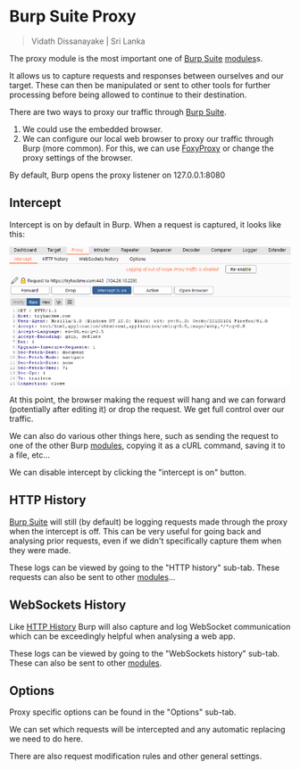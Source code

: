 # Burp Suite Proxy

> Vidath Dissanayake | Sri Lanka

The proxy module is the most important one of [Burp Suite](../../Burp%20Suite.md) [modules](../modules.md)s.

It allows us to capture requests and responses between ourselves and our target. These can then be manipulated or sent to other tools for further processing before being allowed to continue to their destination.

There are two ways to proxy our traffic through [Burp Suite](../../Burp%20Suite.md).

1.  We could use the embedded browser.
2.  We can configure our local web browser to proxy our traffic through Burp (more common). For this, we can use [FoxyProxy](../../../foxyproxy/FoxyProxy.md) or change the proxy settings of the browser.

By default, Burp opens the proxy listener on 127.0.0.1:8080

## Intercept

Intercept is on by default in Burp. When a request is captured, it looks like this:

![request](assets/images/request.png)

At this point, the browser making the request will hang and we can forward (potentially after editing it) or drop the request. We get full control over our traffic.

We can also do various other things here, such as sending the request to one of the other Burp [modules](../modules.md), copying it as a cURL command, saving it to a file, etc...

We can disable intercept by clicking the "intercept is on" button.


## HTTP History

[Burp Suite](../../Burp%20Suite.md) will still (by default) be logging requests made through the proxy when the intercept is off. This can be very useful for going back and analysing prior requests, even if we didn't specifically capture them when they were made.

These logs can be viewed by going to the "HTTP history" sub-tab. These requests can also be sent to other [modules](../modules.md)...


## WebSockets History

Like [HTTP History](#HTTP%20History) Burp will also capture and log WebSocket communication which can be exceedingly helpful when analysing a web app.

These logs can be viewed by going to the "WebSockets history" sub-tab. These can also be sent to other [modules](../modules.md).


## Options

Proxy specific options can be found in the "Options" sub-tab.

We can set which requests will be intercepted and any automatic replacing we need to do here.

There are also request modification rules and other general settings.